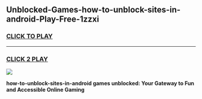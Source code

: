 
## Unblocked-Games-how-to-unblock-sites-in-android-Play-Free-1zzxi
<h3>
<a href="https://premium76.site?title=how-to-unblock-sites-in-android&ref=21A">CLICK TO PLAY</a></h3>
<hr>

<h3>
<a href="https://premium76.site?title=how-to-unblock-sites-in-android&ref=21A">CLICK 2 PLAY</a>
  
</h3>

<a href="https://premium76.site?title=how-to-unblock-sites-in-android&ref=21A"><img src="https://clearcache.store/games.png"></a>


**how-to-unblock-sites-in-android games unblocked: Your Gateway to Fun and Accessible Online Gaming**

